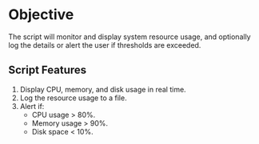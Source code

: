 # Objective 

The script will monitor and display system resource usage, and optionally log the details or alert the user if thresholds are exceeded.

## Script Features
1. Display CPU, memory, and disk usage in real time.
2. Log the resource usage to a file.
3. Alert if:
    - CPU usage > 80%.
    - Memory usage > 90%.
    - Disk space < 10%.